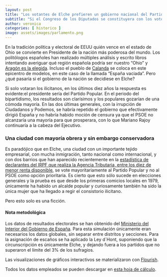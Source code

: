 ```yaml
---
layout: post
title: "Los votantes de Elche prefieren un gobierno nacional del Partido Popular"
subtitle: "Si el Congreso de los Diputados se constituyera con los votos de la ciudad, el panorama político sería de centroderecha en todas las elecciones"
author: veronica 
categories: [ historico ]
image: assets/images/parlamento.png
---
```

En la tradición política y electoral de EEUU quién vence en el estado de Ohio se convierte en Presidente de la nación más poderosa del mundo. Los politólogos españoles han realizado múltiples análisis y escrito libros intentando averiguar qué región española podría ser nuestro “Ohio” y [Aragón es la elegida](https://elpais.com/politica/2015/10/08/actualidad/1444335805_496770.html). Incluso el pueblo de [Calanda](https://www.elmundo.es/cronica/2019/04/16/5caf8a0121efa0ba698b4611.html) se coloca en este epicentro de modelos, en este caso de la llamada “España vaciada”.  Pero ¿qué pasaría si el gobierno de la nación se decidiese en Elche? 

Si solo votaran los ilicitanos, en los últimos diez años la respuesta es evidente:el presidente sería del Partido Popular. En el periodo del bipartidismo, los resultados son clarísimos y los populares gozarían de una cómoda mayoría. En las dos últimas generales, con la irrupción de Ciudadanos y Podemos, se habría repetido el gobierno que efectivamente dirigió España y no habría habido moción de censura ya que el PSOE no alcanzaría una mayoría para que prosperara, con lo que Mariano Rajoy continuaría a la cabeza del Ejecutivo.

### Una ciudad con mayoría obrera y sin embargo conservadora

<div class="flourish-embed" data-src="visualisation/312090"></div><script src="https://public.flourish.studio/resources/embed.js"></script>

Es paradójico que en Elche, una ciudad con un importante tejido empresarial, con mucha inmigración, tanto nacional como internacional, y con dos barrios que han aparecido recientemente en la [estadística de declarantes del IRPF que realiza la Agencia Tributaria, entre los diez de menor renta disponible](https://www.agenciatributaria.es/AEAT.internet/datosabiertos/catalogo/hacienda/Estadistica_del_IRPF_por_codigo_postal.shtml), se vote mayoritariamente al Partido Popular y no al PSOE como opción prioritaria. Es cierto que esto sólo sucede en elecciones generales y la prueba es que desde los primeras comicios locales en 1979, únicamente ha habido un alcalde popular y curiosamente también ha sido la única mujer que ha llegado a regir el consistorio ilicitano.

Pero esto solo es una ficción. 

<div class="alert alert-secondary" role="alert">
  <h4 class="alert-heading">Nota metodológica</h4>
  <p>Los datos de resultados electorales se han obtenido del <a href="http://www.infoelectoral.mir.es/">Ministerio del Interior del Gobierno de España</a>. Para esta simulación únicamente eran necesarios los datos globales, sin separar entre distritos y secciones. Para la asignación de escaños se ha aplicado la Ley d´Hont, suponiendo que la circunscripción es únicamente Elche, y dejando fuera a los partidos que no superaron el límite del 3% de los sufragios.</p>
  <p>Las visualizaciones de gráficos interactivos se materializaron con <a href="https://flourish.studio/">Flourish</a>.</p> 
  <p>Todos los datos empleados se pueden descargar en <a href="https://docs.google.com/spreadsheets/d/15QisXt20hQPVIIwqGwIqpbrT47dz5uED-gzQo3rxACA/edit#gid=674443035">esta hoja de cálculo</a>.</p>
</div>
